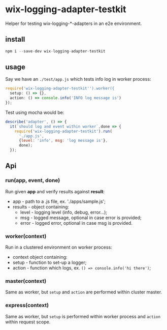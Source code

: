 # wix-logging-adapter-testkit

Helper for testing wix-logging-*-adapters in an e2e environment.

## install

```js
npm i --save-dev wix-logging-adapter-testkit
```

## usage

Say we have an `./test/app.js` which tests info log in worker process:

```js
require('wix-logging-adapter-testkit'').worker({
  setup: () => {},
  action: () => console.info('INFO log message is')
});
```

Test using mocha would be:

```js
describe('adapter', () => {
  it(`should log and event within worker`,done => {
    require('wix-logging-adapter-testkit').run(
      './app.js', 
      {level: 'info', msg: 'log message is'}, 
      done);
  });
```

## Api

### run(app, event, done)

Run given **app** and verify results against **result**:
 - app - path to a .js file, ex. './apps/sample.js';
 - results - object containing:
   - level - logging level (info, debug, error...);
   - msg - logged message, optional in case error is provided;
   - error - logged error, optional in case msg is provided.

### worker(context)

Run in a clustered environment on worker process:
 - context object containing:
  - setup - function to set-up a logger;
  - action - function which logs, ex. `() => console.info('hi there')`;

### master(context)

Same as worker, but `setup` and `action` are performed within cluster master. 

### express(context)

Same as worker, but `setup` is performed within worker process and `action` within request scope. 